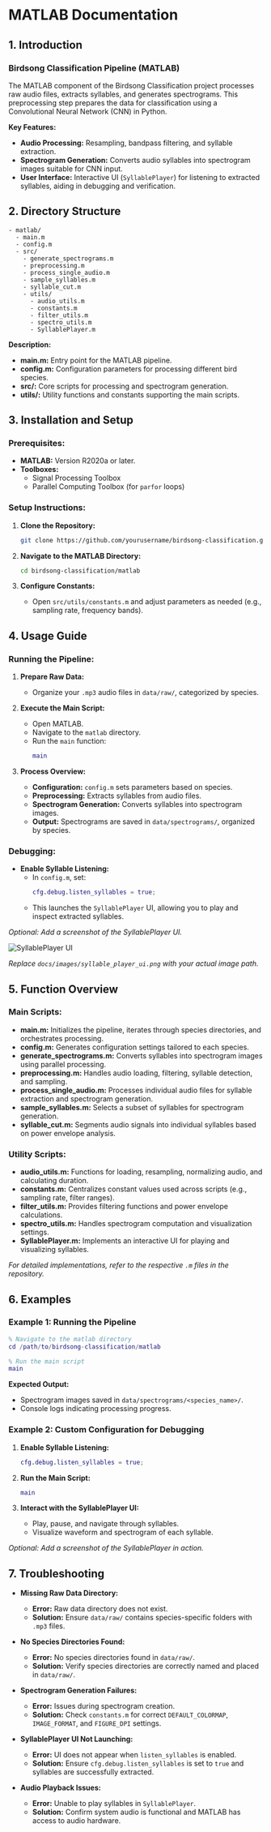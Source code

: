 # MATLAB Documentation

## 1. Introduction

### **Birdsong Classification Pipeline (MATLAB)**

The MATLAB component of the Birdsong Classification project processes raw audio files, extracts syllables, and generates spectrograms. This preprocessing step prepares the data for classification using a Convolutional Neural Network (CNN) in Python.

**Key Features:**
- **Audio Processing:** Resampling, bandpass filtering, and syllable extraction.
- **Spectrogram Generation:** Converts audio syllables into spectrogram images suitable for CNN input.
- **User Interface:** Interactive UI (`SyllablePlayer`) for listening to extracted syllables, aiding in debugging and verification.

## 2. Directory Structure

```
- matlab/
  - main.m
  - config.m
  - src/
    - generate_spectrograms.m
    - preprocessing.m
    - process_single_audio.m
    - sample_syllables.m
    - syllable_cut.m
    - utils/
      - audio_utils.m
      - constants.m
      - filter_utils.m
      - spectro_utils.m
      - SyllablePlayer.m
```

**Description:**
- **main.m:** Entry point for the MATLAB pipeline.
- **config.m:** Configuration parameters for processing different bird species.
- **src/:** Core scripts for processing and spectrogram generation.
- **utils/:** Utility functions and constants supporting the main scripts.

## 3. Installation and Setup

### **Prerequisites:**
- **MATLAB:** Version R2020a or later.
- **Toolboxes:**
  - Signal Processing Toolbox
  - Parallel Computing Toolbox (for `parfor` loops)

### **Setup Instructions:**

1. **Clone the Repository:**
   ```bash
   git clone https://github.com/yourusername/birdsong-classification.git
   ```

2. **Navigate to the MATLAB Directory:**
   ```bash
   cd birdsong-classification/matlab
   ```

3. **Configure Constants:**
   - Open `src/utils/constants.m` and adjust parameters as needed (e.g., sampling rate, frequency bands).

## 4. Usage Guide

### **Running the Pipeline:**

1. **Prepare Raw Data:**
   - Organize your `.mp3` audio files in `data/raw/`, categorized by species.

2. **Execute the Main Script:**
   - Open MATLAB.
   - Navigate to the `matlab` directory.
   - Run the `main` function:
     ```matlab
     main
     ```

3. **Process Overview:**
   - **Configuration:** `config.m` sets parameters based on species.
   - **Preprocessing:** Extracts syllables from audio files.
   - **Spectrogram Generation:** Converts syllables into spectrogram images.
   - **Output:** Spectrograms are saved in `data/spectrograms/`, organized by species.

### **Debugging:**

- **Enable Syllable Listening:**
  - In `config.m`, set:
    ```matlab
    cfg.debug.listen_syllables = true;
    ```
  - This launches the `SyllablePlayer` UI, allowing you to play and inspect extracted syllables.

*Optional: Add a screenshot of the SyllablePlayer UI.*

![SyllablePlayer UI](docs/images/syllable_player_ui.png)

*Replace `docs/images/syllable_player_ui.png` with your actual image path.*

## 5. Function Overview

### **Main Scripts:**

- **main.m:** Initializes the pipeline, iterates through species directories, and orchestrates processing.
- **config.m:** Generates configuration settings tailored to each species.
- **generate_spectrograms.m:** Converts syllables into spectrogram images using parallel processing.
- **preprocessing.m:** Handles audio loading, filtering, syllable detection, and sampling.
- **process_single_audio.m:** Processes individual audio files for syllable extraction and spectrogram generation.
- **sample_syllables.m:** Selects a subset of syllables for spectrogram generation.
- **syllable_cut.m:** Segments audio signals into individual syllables based on power envelope analysis.

### **Utility Scripts:**

- **audio_utils.m:** Functions for loading, resampling, normalizing audio, and calculating duration.
- **constants.m:** Centralizes constant values used across scripts (e.g., sampling rate, filter ranges).
- **filter_utils.m:** Provides filtering functions and power envelope calculations.
- **spectro_utils.m:** Handles spectrogram computation and visualization settings.
- **SyllablePlayer.m:** Implements an interactive UI for playing and visualizing syllables.

*For detailed implementations, refer to the respective `.m` files in the repository.*

## 6. Examples

### **Example 1: Running the Pipeline**

```matlab
% Navigate to the matlab directory
cd /path/to/birdsong-classification/matlab

% Run the main script
main
```

**Expected Output:**
- Spectrogram images saved in `data/spectrograms/<species_name>/`.
- Console logs indicating processing progress.

### **Example 2: Custom Configuration for Debugging**

1. **Enable Syllable Listening:**
   ```matlab
   cfg.debug.listen_syllables = true;
   ```

2. **Run the Main Script:**
   ```matlab
   main
   ```

3. **Interact with the SyllablePlayer UI:**
   - Play, pause, and navigate through syllables.
   - Visualize waveform and spectrogram of each syllable.

*Optional: Add a screenshot of the SyllablePlayer in action.*

## 7. Troubleshooting

- **Missing Raw Data Directory:**
  - **Error:** Raw data directory does not exist.
  - **Solution:** Ensure `data/raw/` contains species-specific folders with `.mp3` files.

- **No Species Directories Found:**
  - **Error:** No species directories found in `data/raw/`.
  - **Solution:** Verify species directories are correctly named and placed in `data/raw/`.

- **Spectrogram Generation Failures:**
  - **Error:** Issues during spectrogram creation.
  - **Solution:** Check `constants.m` for correct `DEFAULT_COLORMAP`, `IMAGE_FORMAT`, and `FIGURE_DPI` settings.

- **SyllablePlayer UI Not Launching:**
  - **Error:** UI does not appear when `listen_syllables` is enabled.
  - **Solution:** Ensure `cfg.debug.listen_syllables` is set to `true` and syllables are successfully extracted.

- **Audio Playback Issues:**
  - **Error:** Unable to play syllables in `SyllablePlayer`.
  - **Solution:** Confirm system audio is functional and MATLAB has access to audio hardware.
